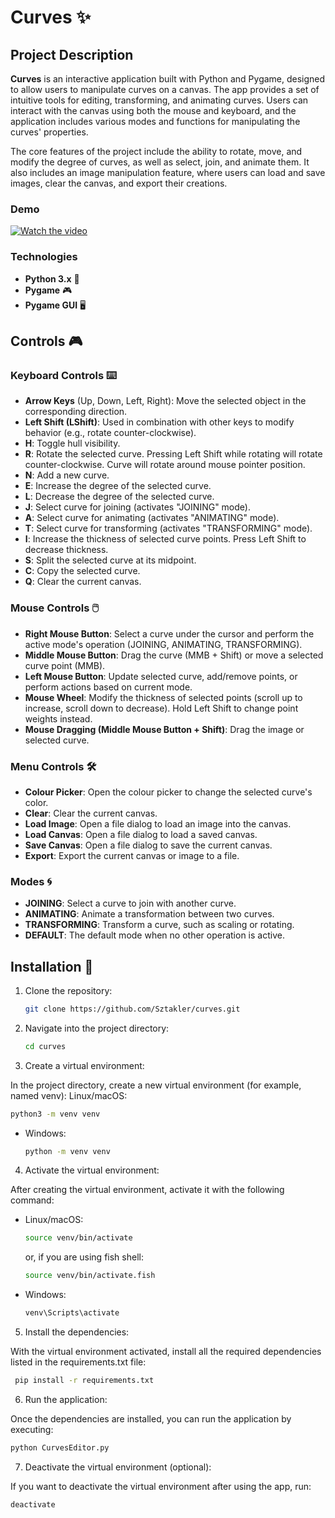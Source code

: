 # Curves ✨

## Project Description

**Curves** is an interactive application built with Python and Pygame, designed to allow users to manipulate curves on a canvas. The app provides a set of intuitive tools for editing, transforming, and animating curves. Users can interact with the canvas using both the mouse and keyboard, and the application includes various modes and functions for manipulating the curves' properties.

The core features of the project include the ability to rotate, move, and modify the degree of curves, as well as select, join, and animate them. It also includes an image manipulation feature, where users can load and save images, clear the canvas, and export their creations.

### Demo

[![Watch the video](https://img.youtube.com/vi/SX56dVMweu4/0.jpg)](https://www.youtube.com/watch?v=SX56dVMweu4)

### Technologies
- **Python 3.x** 🐍
- **Pygame** 🎮
- **Pygame GUI** 🖥️

## Controls 🎮

### Keyboard Controls ⌨️
- **Arrow Keys** (Up, Down, Left, Right): Move the selected object in the corresponding direction.
- **Left Shift (LShift)**: Used in combination with other keys to modify behavior (e.g., rotate counter-clockwise).
- **H**: Toggle hull visibility.
- **R**: Rotate the selected curve. Pressing Left Shift while rotating will rotate counter-clockwise. Curve will rotate around mouse pointer position.
- **N**: Add a new curve.
- **E**: Increase the degree of the selected curve.
- **L**: Decrease the degree of the selected curve.
- **J**: Select curve for joining (activates "JOINING" mode).
- **A**: Select curve for animating (activates "ANIMATING" mode).
- **T**: Select curve for transforming (activates "TRANSFORMING" mode).
- **I**: Increase the thickness of selected curve points. Press Left Shift to decrease thickness.
- **S**: Split the selected curve at its midpoint.
- **C**: Copy the selected curve.
- **Q**: Clear the current canvas.

### Mouse Controls 🖱️
- **Right Mouse Button**: Select a curve under the cursor and perform the active mode's operation (JOINING, ANIMATING, TRANSFORMING).
- **Middle Mouse Button**: Drag the curve (MMB + Shift) or move a selected curve point (MMB).
- **Left Mouse Button**: Update selected curve, add/remove points, or perform actions based on current mode.
- **Mouse Wheel**: Modify the thickness of selected points (scroll up to increase, scroll down to decrease). Hold Left Shift to change point weights instead.
- **Mouse Dragging (Middle Mouse Button + Shift)**: Drag the image or selected curve.

### Menu Controls 🛠️
- **Colour Picker**: Open the colour picker to change the selected curve's color.
- **Clear**: Clear the current canvas.
- **Load Image**: Open a file dialog to load an image into the canvas.
- **Load Canvas**: Open a file dialog to load a saved canvas.
- **Save Canvas**: Open a file dialog to save the current canvas.
- **Export**: Export the current canvas or image to a file.

### Modes 🌀
- **JOINING**: Select a curve to join with another curve.
- **ANIMATING**: Animate a transformation between two curves.
- **TRANSFORMING**: Transform a curve, such as scaling or rotating.
- **DEFAULT**: The default mode when no other operation is active.

## Installation 🚀

1. Clone the repository:
   ```bash
   git clone https://github.com/Sztakler/curves.git
   ```
   
2. Navigate into the project directory:
   ```bash
   cd curves
   ```

3. Create a virtual environment:

In the project directory, create a new virtual environment (for example, named venv): Linux/macOS:
   ```bash
   python3 -m venv venv
   ```

- Windows:
   ```bash
   python -m venv venv
   ```

4. Activate the virtual environment:

After creating the virtual environment, activate it with the following command:

- Linux/macOS:
   ```bash
   source venv/bin/activate
   ```
   
   or, if you are using fish shell:
   ```bash
   source venv/bin/activate.fish
   ```
  

- Windows:
   ```bash
   venv\Scripts\activate
   ```

5. Install the dependencies:

With the virtual environment activated, install all the required dependencies listed in the requirements.txt file:
 ```bash
  pip install -r requirements.txt
  ```
6. Run the application:

Once the dependencies are installed, you can run the application by executing:
  ```bash
  python CurvesEditor.py
  ```

7. Deactivate the virtual environment (optional):

If you want to deactivate the virtual environment after using the app, run:
  ```bash
  deactivate
  ```

